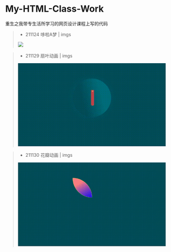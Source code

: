 # My-HTML-Class-Work
重生之我带专生活所学习的网页设计课程上写的代码

> - 211124 哆啦A梦 | imgs
> 
> ![](https://raw.githubusercontent.com/Andtun02/My-HTML-Class-Work/main/211124%20-%E5%93%86%E5%95%A6A%E6%A2%A6/imgs/2021-11-28%2019-39-58%2000_00_00-00_00_30.gif)

> - 211129 扇叶动画 | imgs
> 
> ![](https://raw.githubusercontent.com/Andtun02/My-HTML-Class-Work/main/211129%20-%E6%89%87%E5%8F%B6%E5%8A%A8%E7%94%BB/imgs/2021-11-29%2018-00-16%2000_00_00-00_00_30.gif)

> - 211130 花瓣动画 | imgs
>
> ![](https://raw.githubusercontent.com/Andtun02/My-HTML-Class-Work/main/211130%20-%E8%8A%B1%E7%93%A3%E5%8A%A8%E7%94%BB/imgs/2021-11-30%2020-05-34.gif)
